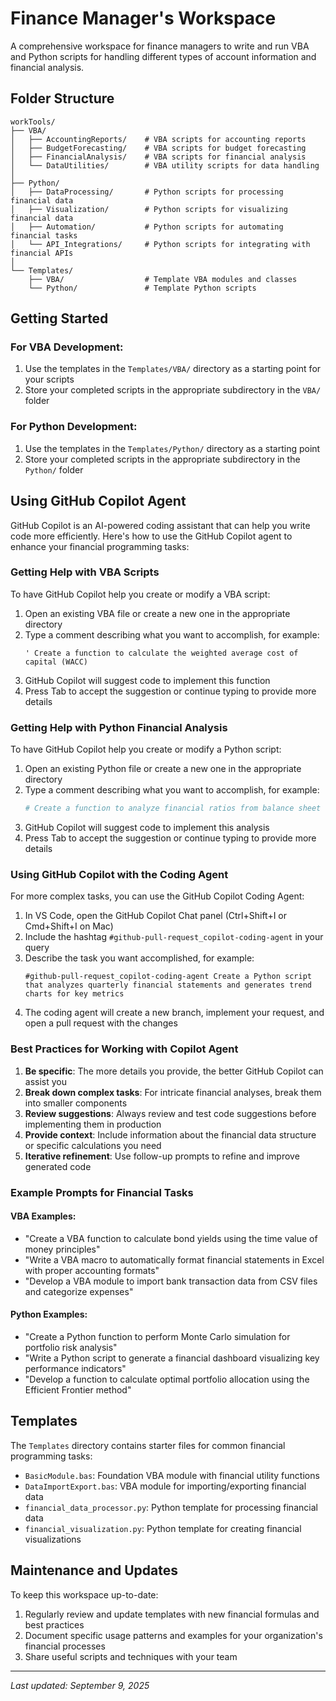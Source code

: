 # Finance Manager's Workspace

A comprehensive workspace for finance managers to write and run VBA and Python scripts for handling different types of account information and financial analysis.

## Folder Structure

```
workTools/
├── VBA/
│   ├── AccountingReports/    # VBA scripts for accounting reports
│   ├── BudgetForecasting/    # VBA scripts for budget forecasting
│   ├── FinancialAnalysis/    # VBA scripts for financial analysis
│   └── DataUtilities/        # VBA utility scripts for data handling
│
├── Python/
│   ├── DataProcessing/       # Python scripts for processing financial data
│   ├── Visualization/        # Python scripts for visualizing financial data
│   ├── Automation/           # Python scripts for automating financial tasks
│   └── API_Integrations/     # Python scripts for integrating with financial APIs
│
└── Templates/
    ├── VBA/                  # Template VBA modules and classes
    └── Python/               # Template Python scripts
```

## Getting Started

### For VBA Development:
1. Use the templates in the `Templates/VBA/` directory as a starting point for your scripts
2. Store your completed scripts in the appropriate subdirectory in the `VBA/` folder

### For Python Development:
1. Use the templates in the `Templates/Python/` directory as a starting point
2. Store your completed scripts in the appropriate subdirectory in the `Python/` folder

## Using GitHub Copilot Agent

GitHub Copilot is an AI-powered coding assistant that can help you write code more efficiently. Here's how to use the GitHub Copilot agent to enhance your financial programming tasks:

### Getting Help with VBA Scripts

To have GitHub Copilot help you create or modify a VBA script:

1. Open an existing VBA file or create a new one in the appropriate directory
2. Type a comment describing what you want to accomplish, for example:
   ```vba
   ' Create a function to calculate the weighted average cost of capital (WACC)
   ```
3. GitHub Copilot will suggest code to implement this function
4. Press Tab to accept the suggestion or continue typing to provide more details

### Getting Help with Python Financial Analysis

To have GitHub Copilot help you create or modify a Python script:

1. Open an existing Python file or create a new one in the appropriate directory
2. Type a comment describing what you want to accomplish, for example:
   ```python
   # Create a function to analyze financial ratios from balance sheet data
   ```
3. GitHub Copilot will suggest code to implement this analysis
4. Press Tab to accept the suggestion or continue typing to provide more details

### Using GitHub Copilot with the Coding Agent

For more complex tasks, you can use the GitHub Copilot Coding Agent:

1. In VS Code, open the GitHub Copilot Chat panel (Ctrl+Shift+I or Cmd+Shift+I on Mac)
2. Include the hashtag `#github-pull-request_copilot-coding-agent` in your query
3. Describe the task you want accomplished, for example:
   ```
   #github-pull-request_copilot-coding-agent Create a Python script that analyzes quarterly financial statements and generates trend charts for key metrics
   ```
4. The coding agent will create a new branch, implement your request, and open a pull request with the changes

### Best Practices for Working with Copilot Agent

1. **Be specific**: The more details you provide, the better GitHub Copilot can assist you
2. **Break down complex tasks**: For intricate financial analyses, break them into smaller components
3. **Review suggestions**: Always review and test code suggestions before implementing them in production
4. **Provide context**: Include information about the financial data structure or specific calculations you need
5. **Iterative refinement**: Use follow-up prompts to refine and improve generated code

### Example Prompts for Financial Tasks

#### VBA Examples:
- "Create a VBA function to calculate bond yields using the time value of money principles"
- "Write a VBA macro to automatically format financial statements in Excel with proper accounting formats"
- "Develop a VBA module to import bank transaction data from CSV files and categorize expenses"

#### Python Examples:
- "Create a Python function to perform Monte Carlo simulation for portfolio risk analysis"
- "Write a Python script to generate a financial dashboard visualizing key performance indicators"
- "Develop a function to calculate optimal portfolio allocation using the Efficient Frontier method"

## Templates

The `Templates` directory contains starter files for common financial programming tasks:

- `BasicModule.bas`: Foundation VBA module with financial utility functions
- `DataImportExport.bas`: VBA module for importing/exporting financial data
- `financial_data_processor.py`: Python template for processing financial data
- `financial_visualization.py`: Python template for creating financial visualizations

## Maintenance and Updates

To keep this workspace up-to-date:

1. Regularly review and update templates with new financial formulas and best practices
2. Document specific usage patterns and examples for your organization's financial processes
3. Share useful scripts and techniques with your team

---

*Last updated: September 9, 2025*